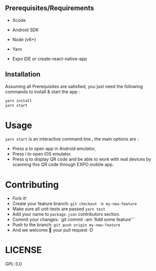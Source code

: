 
## Prerequisites/Requirements

   - Xcode

   - Android SDK

   - Node (v6+)

   - Yarn

   - Expo IDE or create-react-native-app


## Installation

Assuming all Prerequisites are satisfied, you just need the following commands to install & start the app :

```js
yarn install
yarn start
```

# Usage

`yarn start` is an interactive command line , the main options are :

- Press a to open app in  Android emulator,
- Press i to open iOS emulator.
- Press q to display QR code and be able to work with real devices by scanning this QR code through EXPO mobile app.

# Contributing

- Fork it!
- Create your feature branch: `git checkout -b my-new-feature`
- Make sure all unit-tests are passed `yarn test`
- Add your name to `package.json` contributors section.
- Commit your changes: `git commit -am 'Add some feature'``
- Push to the branch: `git push origin my-new-feature`
- And we welcome 🎉 your pull request :D



# LICENSE

GPL-3.0